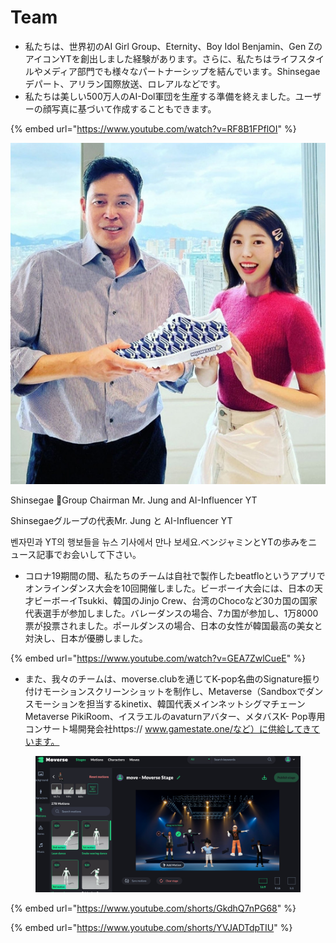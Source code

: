 # Team

* 私たちは、世界初のAI Girl Group、Eternity、Boy Idol Benjamin、Gen ZのアイコンYTを創出しました経験があります。さらに、私たちはライフスタイルやメディア部門でも様々なパートナーシップを結んでいます。Shinsegaeデパート、アリラン国際放送、ロレアルなどです。
* 私たちは美しい500万人のAI-Dol軍団を生産する準備を終えました。ユーザーの顔写真に基づいて作成することもできます。

{% embed url="https://www.youtube.com/watch?v=RF8B1FPflOI" %}

![](<../../.gitbook/assets/image (1).png>)&#x20;

Shinsegae Group Chairman Mr. Jung and  AI-Influencer YT

Shinsegaeグループの代表Mr. Jung と AI-Influencer YT

벤자민과 YT의 행보들을 뉴스 기사에서 만나 보세요.ベンジャミンとYTの歩みをニュース記事でお会いして下さい。

* &#x20;コロナ19期間の間、私たちのチームは自社で製作したbeatfloというアプリでオンラインダンス大会を10回開催しました。ビーボーイ大会には、日本の天才ビーボーイTsukki、韓国のJinjo Crew、台湾のChocoなど30カ国の国家代表選手が参加しました。バレーダンスの場合、7カ国が参加し、1万8000票が投票されました。ポールダンスの場合、日本の女性が韓国最高の美女と対決し、日本が優勝しました。

{% embed url="https://www.youtube.com/watch?v=GEA7ZwlCueE" %}

* また、我々のチームは、moverse.clubを通じてK-pop名曲のSignature振り付けモーションスクリーンショットを制作し、Metaverse（Sandboxでダンスモーションを担当するkinetix、韓国代表メインネットシグマチェーンMetaverse PikiRoom、イスラエルのavaturnアバター、メタバスK- Pop専用コンサート場開発会社https:// www.gamestate.one/など）に供給してきています。

<figure><img src="../../.gitbook/assets/image (6) (2).png" alt=""><figcaption></figcaption></figure>



{% embed url="https://www.youtube.com/shorts/GkdhQ7nPG68" %}

{% embed url="https://www.youtube.com/shorts/YVJADTdpTIU" %}

